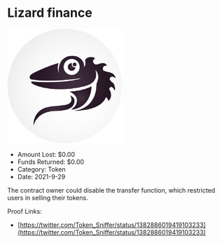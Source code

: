 # Lizard finance
![Lizard finance](/rektimages/Lizard-finance.png)
- Amount Lost: $0.00
- Funds Returned: $0.00
- Category: Token
- Date: 2021-9-29

The contract owner could disable the transfer function, which restricted users in selling their tokens.


Proof Links:
- [https://twitter.com/Token_Sniffer/status/1382886019419103233](https://twitter.com/Token_Sniffer/status/1382886019419103233)


